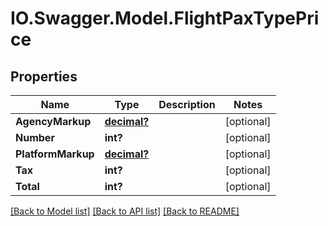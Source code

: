 # IO.Swagger.Model.FlightPaxTypePrice
## Properties

Name | Type | Description | Notes
------------ | ------------- | ------------- | -------------
**AgencyMarkup** | [**decimal?**](BigDecimal.md) |  | [optional] 
**Number** | **int?** |  | [optional] 
**PlatformMarkup** | [**decimal?**](BigDecimal.md) |  | [optional] 
**Tax** | **int?** |  | [optional] 
**Total** | **int?** |  | [optional] 

[[Back to Model list]](../README.md#documentation-for-models) [[Back to API list]](../README.md#documentation-for-api-endpoints) [[Back to README]](../README.md)

